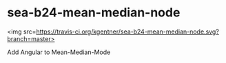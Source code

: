 sea-b24-mean-median-node
========================
<img src=https://travis-ci.org/kgentner/sea-b24-mean-median-node.svg?branch=master></img>

Add Angular to Mean-Median-Mode
